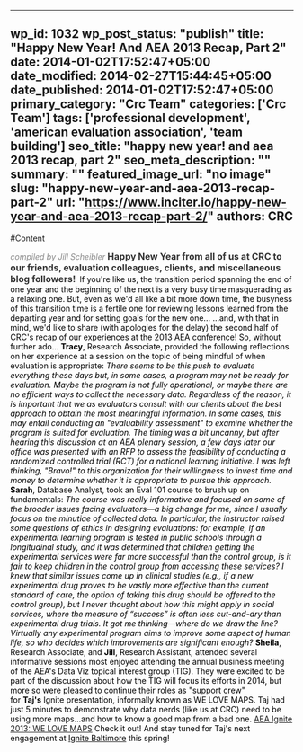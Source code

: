 
---
wp_id: 1032
wp_post_status: "publish" 
title: "Happy New Year! And AEA 2013 Recap, Part 2"
date: 2014-01-02T17:52:47+05:00
date_modified: 2014-02-27T15:44:45+05:00
date_published: 2014-01-02T17:52:47+05:00
primary_category: "Crc Team"
categories: ['Crc Team'] 
tags: ['professional development', 'american evaluation association', 'team building']
seo_title: "happy new year! and aea 2013 recap, part 2"
seo_meta_description: ""
summary: ""
featured_image_url: "no image"
slug: "happy-new-year-and-aea-2013-recap-part-2"
url: "https://www.inciter.io/happy-new-year-and-aea-2013-recap-part-2/"
authors: CRC
---

#Content

<span style="color: #888888;">_compiled by Jill Scheibler_</span>
<span style="color: #333333;">__<span style="font-size: medium;">Happy New Year from all of us at CRC to our friends, evaluation colleagues, clients, and miscellaneous blog followers!</span>&nbsp;__</span>
I<span style="color: #000000;">f you're like us, the transition period spanning the end of one year and the beginning of the next is a very busy time masquerading as a relaxing one. But, even as we'd all like a bit more down time, the busyness of this transition time is a fertile one for reviewing lessons learned from the departing year and for setting goals for the new one...</span>
<span style="color: #000000;">…and, with that in mind, we'd like to share (with apologies for the delay) the second half of CRC's recap of our experiences at the 2013 AEA conference! So, without further ado...</span>
<span style="color: #000000;">__Tracy__, Research Associate, provided the following reflections on her experience at a session on the topic of being mindful of when evaluation is appropriate:</span>
<span style="color: #000000;">_There seems to be this push to evaluate everything these days but, in some cases, a program may not be ready for evaluation. Maybe the program is not fully operational, or maybe there are no efficient ways to collect the necessary data. Regardless of the reason, it is important that we as evaluators consult with our clients about the best approach to obtain the most meaningful information. In some cases, this may entail conducting an "evaluability assessment" to examine whether the program is suited for evaluation. The timing was a bit uncanny, but after hearing this discussion at an AEA plenary session, a few days later our office was presented with an RFP to assess the feasibility of conducting a randomized controlled trial (RCT) for a national learning initiative. I was left thinking, "Bravo!" to this organization for their willingness to invest time and money to determine whether it is appropriate to pursue this approach._</span>
<span style="color: #000000;">__Sarah__, Database Analyst, took an Eval 101 course to brush up on fundamentals:</span>
<span style="color: #000000;">_The course was really informative and focused on some of the broader issues facing evaluators—a big change for me, since I usually focus on the minutiae of collected data. In particular, the instructor raised some questions of ethics in designing evaluations: for example, if an experimental learning program is tested in public schools through a longitudinal study, and it was determined that children getting the experimental services were far more successful than the control group, is it fair to keep children in the control group from accessing these services? I knew that similar issues come up in clinical studies (e.g., if a new experimental drug proves to be vastly more effective than the current standard of care, the option of taking this drug should be offered to the control group), but I never thought about how this might apply in social services, where the measure of “success” is often less cut-and-dry than experimental drug trials. It got me thinking—where do we draw the line? Virtually any experimental program aims to improve some aspect of human life, so who decides which improvements are significant enough?_</span>
<span style="color: #000000;">__Sheila__, Research Associate, and&nbsp;__Jill__, Research Assistant, attended several informative sessions most enjoyed attending the annual business meeting of the AEA's Data Viz topical interest group (TIG). They were excited to be part of the discussion about how the TIG will focus its efforts in 2014, but more so were pleased to continue their roles as "support crew" for&nbsp;__Taj's__&nbsp;Ignite presentation, informally known as WE LOVE MAPS.&nbsp;Taj had just 5 minutes to demonstrate why data nerds (like us at CRC) need to be using more maps...and how to know a good map from a bad one.</span>
[AEA Ignite 2013: WE LOVE MAPS](//carsonresearch.com/blog/wp-content/uploads/2014/01/Carson.mp4)
<span style="color: #000000;">Check it out! And stay tuned for Taj's next engagement at&nbsp;<a href="http://www.ignitebaltimore.com" target="_blank"><span style="color: #000000;">Ignite Baltimore</span></a>&nbsp;this spring!</span>
&nbsp;

